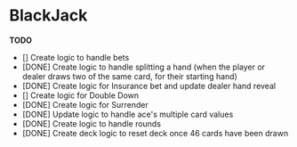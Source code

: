# BlackJack
**TODO**
- [] Create logic to handle bets
- [DONE] Create logic to handle splitting a hand (when the player or dealer draws two of the same card, for their starting hand)
- [DONE] Create logic for Insurance bet and update dealer hand reveal
- [] Create logic for Double Down
- [DONE] Create logic for Surrender
- [DONE] Update logic to handle ace's multiple card values
- [DONE] Create logic to handle rounds
- [DONE] Create deck logic to reset deck once 46 cards have been drawn
